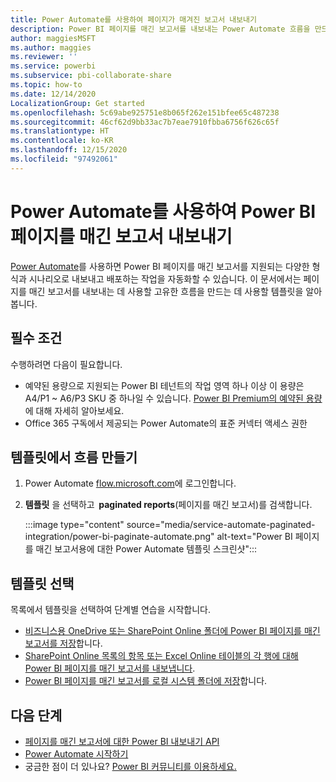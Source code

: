 ```yaml
---
title: Power Automate를 사용하여 페이지가 매겨진 보고서 내보내기
description: Power BI 페이지를 매긴 보고서를 내보내는 Power Automate 흐름을 만드는 방법을 알아봅니다.
author: maggiesMSFT
ms.author: maggies
ms.reviewer: ''
ms.service: powerbi
ms.subservice: pbi-collaborate-share
ms.topic: how-to
ms.date: 12/14/2020
LocalizationGroup: Get started
ms.openlocfilehash: 5c69abe925751e8b065f262e151bfee65c487238
ms.sourcegitcommit: 46cf62d9bb33ac7b7eae7910fbba6756f626c65f
ms.translationtype: HT
ms.contentlocale: ko-KR
ms.lasthandoff: 12/15/2020
ms.locfileid: "97492061"
---
```

# <a name="export-power-bi-paginated-reports-with-power-automate"></a>Power Automate를 사용하여 Power BI 페이지를 매긴 보고서 내보내기

[Power Automate](/power-automate/getting-started)를 사용하면 Power BI 페이지를 매긴 보고서를 지원되는 다양한 형식과 시나리오로 내보내고 배포하는 작업을 자동화할 수 있습니다. 이 문서에서는 페이지를 매긴 보고서를 내보내는 데 사용할 고유한 흐름을 만드는 데 사용할 템플릿을 알아봅니다.  

## <a name="prerequisites"></a>필수 조건  

수행하려면 다음이 필요합니다.

- 예약된 용량으로 지원되는 Power BI 테넌트의 작업 영역 하나 이상 이 용량은 A4/P1 ~ A6/P3 SKU 중 하나일 수 있습니다. [Power BI Premium의 예약된 용량](../admin/service-premium-what-is.md)에 대해 자세히 알아보세요.
- Office 365 구독에서 제공되는 Power Automate의 표준 커넥터 액세스 권한

## <a name="create-a-flow-from-a-template"></a>템플릿에서 흐름 만들기 

1. Power Automate [flow.microsoft.com](https://flow.microsoft.com/)에 로그인합니다. 
1. **템플릿** 을 선택하고  **paginated reports**(페이지를 매긴 보고서)를 검색합니다. 

    :::image type="content" source="media/service-automate-paginated-integration/power-bi-paginate-automate.png" alt-text="Power BI 페이지를 매긴 보고서용에 대한 Power Automate 템플릿 스크린샷":::

## <a name="select-a-template"></a>템플릿 선택 

목록에서 템플릿을 선택하여 단계별 연습을 시작합니다.  

- [비즈니스용 OneDrive 또는 SharePoint Online 폴더에 Power BI 페이지를 매긴 보고서를 저장](service-automate-paginated-onedrive-sharepoint.md)합니다.  
- [SharePoint Online 목록의 항목 또는 Excel Online 테이블의 각 행에 대해 Power BI 페이지를 매긴 보고서를 내보냅니다](service-automate-paginated-excel-sharepoint-list.md).
- [Power BI 페이지를 매긴 보고서를 로컬 시스템 폴더에 저장](service-automate-paginated-local-file.md)합니다.

## <a name="next-steps"></a>다음 단계

- [페이지를 매긴 보고서에 대한 Power BI 내보내기 API](../developer/embedded/export-paginated-report.md)
- [Power Automate 시작하기](/power-automate/getting-started/)
- 궁금한 점이 더 있나요? [Power BI 커뮤니티를 이용하세요.](https://community.powerbi.com/)
